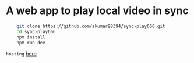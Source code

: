 # A web app to play local video in sync 


```bash
    git clone https://github.com/akumar98394/sync-play666.git
    cd sync-play666
    npm install
    npm run dev
```

`hosting` [here](http://savy-player.herokuapp.com/)